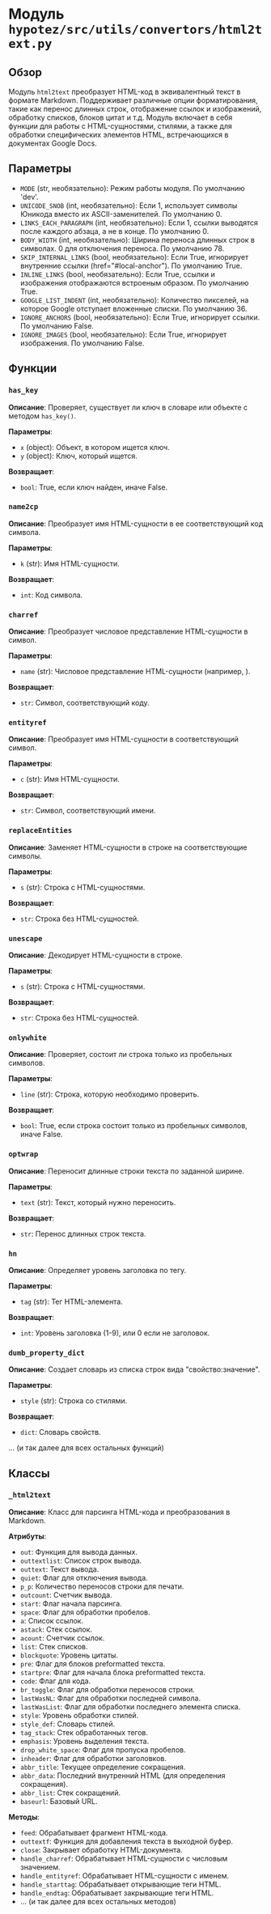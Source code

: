 # Модуль `hypotez/src/utils/convertors/html2text.py`

## Обзор

Модуль `html2text` преобразует HTML-код в эквивалентный текст в формате Markdown. Поддерживает различные опции форматирования, такие как перенос длинных строк, отображение ссылок и изображений, обработку списков, блоков цитат и т.д.  Модуль включает в себя функции для работы с HTML-сущностями, стилями, а также для обработки специфических элементов HTML, встречающихся в документах Google Docs.

## Параметры

* `MODE` (str, необязательно): Режим работы модуля. По умолчанию 'dev'.
* `UNICODE_SNOB` (int, необязательно): Если 1, использует символы Юникода вместо их ASCII-заменителей. По умолчанию 0.
* `LINKS_EACH_PARAGRAPH` (int, необязательно): Если 1, ссылки выводятся после каждого абзаца, а не в конце. По умолчанию 0.
* `BODY_WIDTH` (int, необязательно): Ширина переноса длинных строк в символах. 0 для отключения переноса. По умолчанию 78.
* `SKIP_INTERNAL_LINKS` (bool, необязательно): Если True, игнорирует внутренние ссылки (href="#local-anchor"). По умолчанию True.
* `INLINE_LINKS` (bool, необязательно): Если True, ссылки и изображения отображаются встроеным образом. По умолчанию True.
* `GOOGLE_LIST_INDENT` (int, необязательно): Количество пикселей, на которое Google отступает вложенные списки. По умолчанию 36.
* `IGNORE_ANCHORS` (bool, необязательно): Если True, игнорирует ссылки. По умолчанию False.
* `IGNORE_IMAGES` (bool, необязательно): Если True, игнорирует изображения. По умолчанию False.

## Функции

### `has_key`

**Описание**: Проверяет, существует ли ключ в словаре или объекте с методом `has_key()`.

**Параметры**:
- `x` (object): Объект, в котором ищется ключ.
- `y` (object): Ключ, который ищется.

**Возвращает**:
- `bool`: True, если ключ найден, иначе False.

### `name2cp`

**Описание**: Преобразует имя HTML-сущности в ее соответствующий код символа.

**Параметры**:
- `k` (str): Имя HTML-сущности.

**Возвращает**:
- `int`: Код символа.

### `charref`

**Описание**: Преобразует числовое представление HTML-сущности в символ.

**Параметры**:
- `name` (str): Числовое представление HTML-сущности (например, &#32;).

**Возвращает**:
- `str`: Символ, соответствующий коду.

### `entityref`

**Описание**: Преобразует имя HTML-сущности в соответствующий символ.

**Параметры**:
- `c` (str): Имя HTML-сущности.

**Возвращает**:
- `str`: Символ, соответствующий имени.

### `replaceEntities`

**Описание**: Заменяет HTML-сущности в строке на соответствующие символы.

**Параметры**:
- `s` (str): Строка с HTML-сущностями.

**Возвращает**:
- `str`: Строка без HTML-сущностей.

### `unescape`

**Описание**: Декодирует HTML-сущности в строке.

**Параметры**:
- `s` (str): Строка с HTML-сущностями.

**Возвращает**:
- `str`: Строка без HTML-сущностей.

### `onlywhite`

**Описание**: Проверяет, состоит ли строка только из пробельных символов.

**Параметры**:
- `line` (str): Строка, которую необходимо проверить.

**Возвращает**:
- `bool`: True, если строка состоит только из пробельных символов, иначе False.

### `optwrap`

**Описание**: Переносит длинные строки текста по заданной ширине.

**Параметры**:
- `text` (str): Текст, который нужно переносить.

**Возвращает**:
- `str`: Перенос длинных строк текста.

### `hn`

**Описание**: Определяет уровень заголовка по тегу.

**Параметры**:
- `tag` (str): Тег HTML-элемента.

**Возвращает**:
- `int`: Уровень заголовка (1-9), или 0 если не заголовок.

### `dumb_property_dict`

**Описание**: Создает словарь из списка строк вида "свойство:значение".

**Параметры**:
- `style` (str): Строка со стилями.

**Возвращает**:
- `dict`: Словарь свойств.


... (и так далее для всех остальных функций)

## Классы

### `_html2text`

**Описание**: Класс для парсинга HTML-кода и преобразования в Markdown.

**Атрибуты**:
- `out`: Функция для вывода данных.
- `outtextlist`: Список строк вывода.
- `outtext`: Текст вывода.
- `quiet`: Флаг для отключения вывода.
- `p_p`: Количество переносов строки для печати.
- `outcount`: Счетчик вывода.
- `start`: Флаг начала парсинга.
- `space`: Флаг для обработки пробелов.
- `a`: Список ссылок.
- `astack`: Стек ссылок.
- `acount`: Счетчик ссылок.
- `list`: Стек списков.
- `blockquote`: Уровень цитаты.
- `pre`: Флаг для блоков preformatted текста.
- `startpre`: Флаг для начала блока preformatted текста.
- `code`: Флаг для кода.
- `br_toggle`: Флаг для обработки переносов строки.
- `lastWasNL`: Флаг для обработки последней символа.
- `lastWasList`: Флаг для обработки последнего элемента списка.
- `style`: Уровень обработки стилей.
- `style_def`: Словарь стилей.
- `tag_stack`: Стек обработанных тегов.
- `emphasis`: Уровень выделения текста.
- `drop_white_space`: Флаг для пропуска пробелов.
- `inheader`: Флаг для обработки заголовков.
- `abbr_title`: Текущее определение сокращения.
- `abbr_data`: Последний внутренний HTML (для определения сокращения).
- `abbr_list`: Стек сокращений.
- `baseurl`: Базовый URL.

**Методы**:
- `feed`: Обрабатывает фрагмент HTML-кода.
- `outtextf`: Функция для добавления текста в выходной буфер.
- `close`: Закрывает обработку HTML-документа.
- `handle_charref`: Обрабатывает HTML-сущности с числовым значением.
- `handle_entityref`: Обрабатывает HTML-сущности с именем.
- `handle_starttag`: Обрабатывает открывающие теги HTML.
- `handle_endtag`: Обрабатывает закрывающие теги HTML.
- ... (и так далее для всех остальных методов)


```
